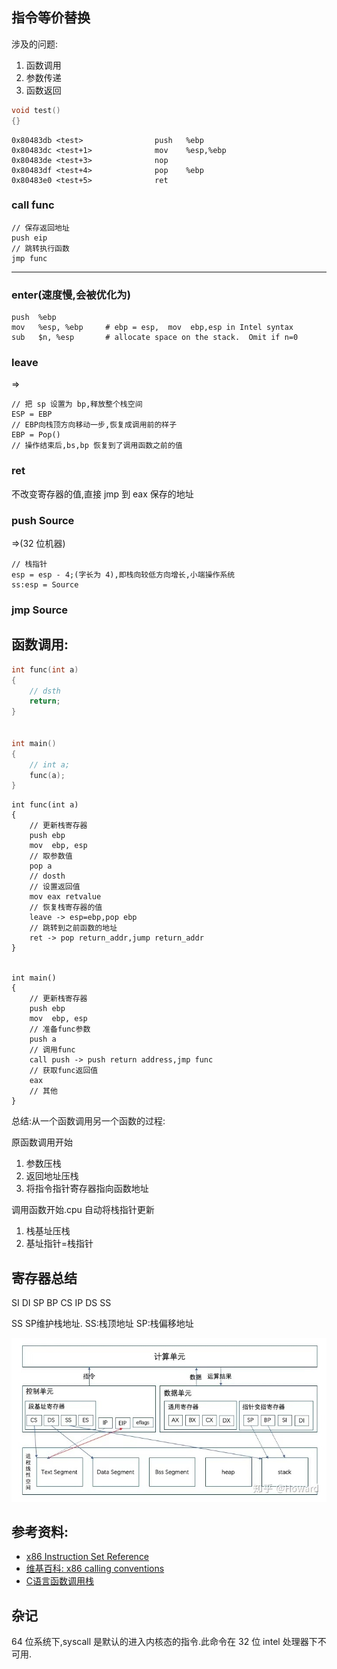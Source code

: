 ## 指令等价替换

涉及的问题:


1. 函数调用
2. 参数传递
3. 函数返回

```c
void test()
{}
```
```x86asm
0x80483db <test>                push   %ebp
0x80483dc <test+1>              mov    %esp,%ebp
0x80483de <test+3>              nop
0x80483df <test+4>              pop    %ebp
0x80483e0 <test+5>              ret
```


### call func

```x86asm
// 保存返回地址
push eip
// 跳转执行函数
jmp func
```
----

### enter(速度慢,会被优化为)

```x86asm
push  %ebp
mov   %esp, %ebp     # ebp = esp,  mov  ebp,esp in Intel syntax
sub   $n, %esp       # allocate space on the stack.  Omit if n=0
```

### leave
=>
```x86asm
// 把 sp 设置为 bp,释放整个栈空间
ESP = EBP
// EBP向栈顶方向移动一步,恢复成调用前的样子
EBP = Pop()
// 操作结束后,bs,bp 恢复到了调用函数之前的值
```

### ret

不改变寄存器的值,直接 jmp 到 eax 保存的地址

### push Source

=>(32 位机器)
```
// 栈指针
esp = esp - 4;(字长为 4),即栈向较低方向增长,小端操作系统
ss:esp = Source
```

### jmp Source



## 函数调用:

```c
int func(int a)
{
    // dsth
    return;
}


int main()
{
    // int a;
    func(a);
}
```

```x86asm
int func(int a)
{
    // 更新栈寄存器
    push ebp
    mov  ebp, esp
    // 取参数值
    pop a
    // dosth
    // 设置返回值
    mov eax retvalue
    // 恢复栈寄存器的值
    leave -> esp=ebp,pop ebp
    // 跳转到之前函数的地址
    ret -> pop return_addr,jump return_addr
}


int main()
{
    // 更新栈寄存器
    push ebp
    mov  ebp, esp
    // 准备func参数
    push a
    // 调用func
    call push -> push return address,jmp func
    // 获取func返回值
    eax
    // 其他
}
```
总结:从一个函数调用另一个函数的过程:

原函数调用开始
1. 参数压栈
2. 返回地址压栈
3. 将指令指针寄存器指向函数地址

调用函数开始.cpu 自动将栈指针更新

1. 栈基址压栈
2. 基址指针=栈指针

## 寄存器总结

SI
DI
SP
BP
CS
IP
DS
SS

    
SS SP维护栈地址.
SS:栈顶地址
SP:栈偏移地址

![](images/cpu-register.jpg)

## 参考资料: 
- [x86 Instruction Set Reference](https://c9x.me/x86/)
- [维基百科: x86 calling conventions](https://en.wikipedia.org/wiki/X86_calling_conventions#x86-64_calling_conventions)
- [C语言函数调用栈](https://www.cnblogs.com/clover-toeic/p/3755401.html)

## 杂记

64 位系统下,syscall 是默认的进入内核态的指令.此命令在 32 位 intel 处理器下不可用.